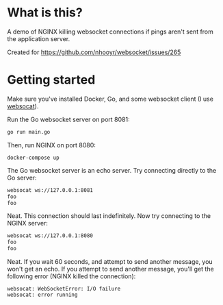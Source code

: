 # What is this?

A demo of NGINX killing websocket connections if pings aren't sent from the application server.

Created for https://github.com/nhooyr/websocket/issues/265

# Getting started

Make sure you've installed Docker, Go, and some websocket client (I use [websocat](https://github.com/vi/websocat)).

Run the Go websocket server on port 8081:

```sh
go run main.go
```

Then, run NGINX on port 8080:
```
docker-compose up
```

The Go websocket server is an echo server. Try connecting directly to the Go server:

```sh
websocat ws://127.0.0.1:8081
foo
foo
```

Neat. This connection should last indefinitely. Now try connecting to the NGINX server:

```sh
websocat ws://127.0.0.1:8080
foo
foo
```

Neat. If you wait 60 seconds, and attempt to send another message, you won't get an echo. If you attempt to send another message, you'll get the following error (NGINX killed the connection):

```
websocat: WebSocketError: I/O failure
websocat: error running
```
